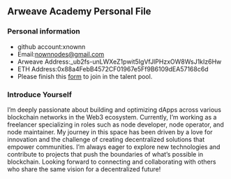 ## Arweave Academy Personal File

### Personal information

- github account:xnownn
- Email:nownnodes@gmail.com 
- Arweave Address:_ub2fs-unLWXeZ1pwit5IgVfJlPHzxOW8WsJ1kIz6Hw 
- ETH Address:0x88a4FebB4572CF01967e5Ff9B6109dEA57168c6d
- Please finish this [form](https://docs.google.com/forms/d/e/1FAIpQLSfWA5fIIcBgmRppm3jNz5vmf9Mai_QMVil-2pO4r7YKn_Zhtw/viewform?usp=sf_link) to join in the talent pool.

### Introduce Yourself
I’m deeply passionate about building and optimizing dApps across various blockchain networks in the Web3 ecosystem. Currently, I’m working as a freelancer specializing in roles such as node developer, node operator, and node maintainer.
My journey in this space has been driven by a love for innovation and the challenge of creating decentralized solutions that empower communities. I’m always eager to explore new technologies and contribute to projects that push the boundaries of what’s possible in blockchain.
Looking forward to connecting and collaborating with others who share the same vision for a decentralized future!
